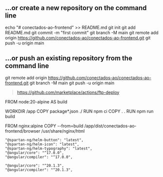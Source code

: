 ## …or create a new repository on the command line

echo "# conectados-ao-frontend" >> README.md
git init
git add README.md
git commit -m "first commit"
git branch -M main
git remote add origin https://github.com/conectados-ao/conectados-ao-frontend.git
git push -u origin main





## …or push an existing repository from the command line

git remote add origin https://github.com/conectados-ao/conectados-ao-frontend.git
git branch -M main
git push -u origin main

> https://github.com/marketplace/actions/ftp-deploy


FROM node:20-alpine AS build 

WORKDIR /app
COPY package*.json ./
RUN npm ci
COPY . .
RUN npm run build

FROM nginx:alpine
COPY --from=build /app/dist/conectados-ao-frontend/browser /usr/share/nginx/html


    "@spartan-ng/helm-button": "latest",
    "@spartan-ng/helm-icon": "latest", 
    "@spartan-ng/helm-typography": "latest",
    "@angular/core": "^17.0.0",
    "@angular/compiler": "^17.0.0",
    
    "@angular/core": "^20.1.3",
    "@angular/compiler": "^20.1.3",